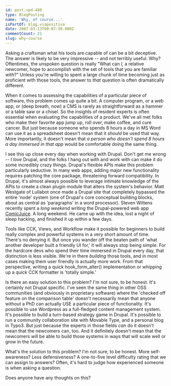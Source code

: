 ```yaml
---
id: post.vpd-488
type: BlogPosting
name: 'Why, of course...'
isPartOf: blog.viapositiva
date: 2007-03-13T00:07:58.000Z
commentCount: 21
slug: why-course
---
```

Asking a craftsman what his tools are capable of can be a bit deceptive. The answer is likely to be very impressive -- and not terribly useful. Why? Oftentimes, the unspoken question is really "What can *I,* a relative newcomer, hope to accomplish with the set of tools that you are familiar with?" Unless you're willing to spent a large chunk of time becoming just as proficient with those tools, the answer to *that* question is often dramatically different.

When it comes to assessing the capabilities of a particular piece of software, this problem comes up quite a bit. A computer program, or a web app, or (deep breath, now) a CMS is rarely as straightforward as a hammer or a table saw or a chisel. So the insights of resident experts is often essential when evaluating the capabilities of a product. We've all met folks who make their favorite app jump up, roll over, make coffee, and cure cancer. But just because someone who spends 8 hours a day in MS Word can use it as a spreadsheet doesn't mean that it *should* be used that way. More importantly, it doesn't mean that *a person who doesn't spend 8 hours a day immersed in that app* would be comfortable doing the same thing.

I see this up close every day when working with Drupal. Don't get me wrong -- I *love* Drupal, and the folks I hang out with and work with can make it do some incredibly crazy things. Drupal's flexible APIs make this problem particularly seductive. In many web apps, adding major new functionality requires patching the core package, threatening forward compatibility. In Drupal, it's almost always possible to leverage intimate knowledge of the APIs to create a clean plugin module that alters the system's behavior. Matt Westgate of Lullabot once made a Drupal site that completely bypassed the entire 'node' system (one of Drupal's core conceptual building blocks, about as central as 'paragraphs' in a word processor). Steven Wittens recently spent a *long weekend* writing the Drupal-powered web app [ComicJuice](http://www.comicjuice.com). A long weekend. He came up with the idea, lost a night of sleep hacking, and finished it up within a few days.

Tools like CCK, Views, and Workflow make it possible for beginners to build really complex and powerful systems in a very short amount of time. There's no denying it. But once you wander off the beaten path of 'what another developer built a friendly UI for,' it will always stop being simple. For the hardcore devs who spend their time immersed in Drupal every day, that distinction is less visible. We're in there *building* those tools, and in most cases making them user friendly is actually more work. From that perspective, writing a quick hook\_form\_alter() implementation or whipping up a quick CCK formatter is 'totally simple.'

Is there an easy solution to this problem? I'm not sure, to be honest. It's certainly not Drupal specific. I've seen the same thing in other OSS communities (and obviously in proprietary software) where the 'checked off feature on the comparison table' doesn't necessarily mean that anyone without a PhD can actually USE a particular piece of functionality. It's possible to use Wordpress as a full-fledged content management system. It's possible to build a turn-based strategy game in Drupal. It's possible to run a community collaboration site with Movable Type, and a personal blog in Typo3. But just because the experts in those fields *can* do it doesn't mean that the newcomers can, too. And it definitely doesn't mean that the newcomers will be able to build those systems in ways that will scale well or grow in the future.

What's the solution to this problem? I'm not sure, to be honest. More self-awareness? Less defensiveness? A one-to-five level difficulty rating that we can assign to answers? Often, it's hard to judge how experienced someone is when asking a question.

Does anyone have any thoughts on this?
